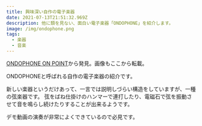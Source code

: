 ```yaml
---
title: 興味深い自作の電子楽器
date: 2021-07-13T21:51:32.969Z
description: 他に類を見ない、面白い電子楽器「ONDOPHONE」を紹介します。
image: /img/ondophone.png
tags:
  - 楽器
  - 音楽
---
```

[ONDOPHONE ON POINT](https://hackaday.com/2020/03/28/ondophone-on-point/)から発見。画像もここから転載。

ONDOPHONEと呼ばれる自作の電子楽器の紹介です。

新しい楽器というだけあって、一言では説明しづらい構造をしていますが、一種の弦楽器です。
弦をばね仕掛けのハンマーで連打したり、電磁石で弦を振動させて音を鳴らし続けたりすることが出来るようです。

デモ動画の演奏が非常によくできているので必見です。
